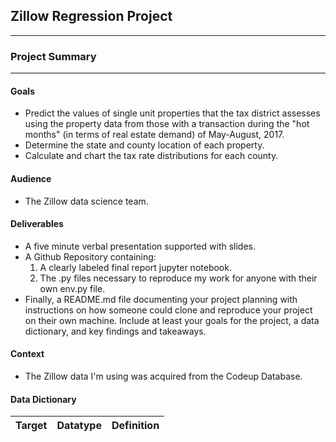 ## Zillow Regression Project
***

### Project Summary
***

#### Goals
* Predict the values of single unit properties that the tax district assesses using the property data from those with a transaction during the "hot months" (in terms of real estate demand) of May-August, 2017.
* Determine the state and county location of each property.
* Calculate and chart the tax rate distributions for each county.

#### Audience
* The Zillow data science team.

#### Deliverables
* A five minute verbal presentation supported with slides.
* A Github Repository containing:
    1) A clearly labeled final report jupyter notebook.
    2) The .py files necessary to reproduce my work for anyone with their own env.py file.
* Finally, a README.md file documenting your project planning with instructions on how someone could clone and reproduce your project on their own machine. Include at least your goals for the project, a data dictionary, and key findings and takeaways.

#### Context
* The Zillow data I'm using was acquired from the Codeup Database.

#### Data Dictionary
|Target|Datatype|Definition|
|:-------|:---------|:------------|

